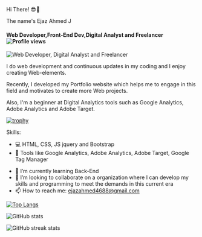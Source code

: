 Hi There! 😎👋

The name's Ejaz Ahmed J 
#### Web Developer,Front-End Dev,Digital Analyst and Freelancer                          ![Profile views](https://gpvc.arturio.dev/Ejaz-100400)  

![Web Developer, Digital Analyst and Freelancer ](https://img.freepik.com/free-vector/web-development-programmer-engineering-coding-website-augmented-reality-interface-screens-developer-project-engineer-programming-software-application-design-cartoon-illustration_107791-3863.jpg)


I do web development and continuous updates in my coding and I enjoy creating Web-elements.

Recently, I developed my Portfolio website which helps me to engage in this field and motivates to create more Web projects.

<!-- <video src="https://github.com/Ejaz-100400/media/blob/main/ejaportfolio.mp4"></video> -->
 
Also, I'm a beginner at Digital Analytics tools such as Google Analytics, Adobe Analytics and Adobe Target. 

[![trophy](https://github-profile-trophy.vercel.app/?username=Ejaz-100400)](https://github.com/ryo-ma/github-profile-trophy)


Skills: 
* 💻 HTML, CSS, JS jquery and Bootstrap 
* 🔎 Tools like Google Analytics, Adobe Analytics, Adobe Target, Google Tag Manager

- 🌱 I’m currently learning Back-End  
- 👯 I’m looking to collaborate on a organization where I can develop my skills and programming to meet the demands in this current era  
- 📫 How to reach me: ejazahmed4688@gmail.com  


[![Top Langs](https://github-readme-stats.vercel.app/api/top-langs/?username=Ejaz-100400)](https://github.com/anuraghazra/github-readme-stats)

![GitHub stats](https://github-readme-stats.vercel.app/api?username=Ejaz-100400&show_icons=true)  

![GitHub streak stats](https://github-readme-streak-stats.herokuapp.com/?user=Ejaz-100400)  
<!-- ![GitHub Activity Graph](https://activity-graph.herokuapp.com/graph?username=Ejaz-100400)   -->



